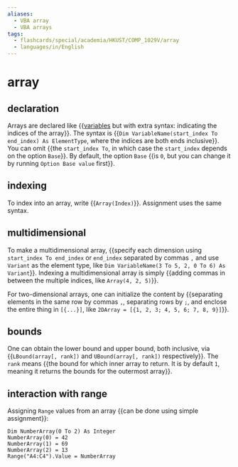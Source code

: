 ```yaml
---
aliases:
  - VBA array
  - VBA arrays
tags:
  - flashcards/special/academia/HKUST/COMP_1029V/array
  - languages/in/English
---
```


# array

## declaration

Arrays are declared like {{[variables](basics.md#variable) but with extra syntax: indicating the indices of the array}}. The syntax is {{`Dim VariableName(start_index To end_index) As ElementType`, where the indices are both ends inclusive}}. You can omit {{the `start_index To`, in which case the `start_index` depends on the option `Base`}}. By default, the option `Base` {{is `0`, but you can change it by running `Option Base value` first}}. <!--SR:!2024-02-21,16,290!2024-03-21,35,290!2024-03-15,32,290!2024-02-19,14,290-->

## indexing

To index into an array, write {{`Array(Index)`}}. Assignment uses the same syntax. <!--SR:!2024-02-18,13,290-->

## multidimensional

To make a multidimensional array, {{specify each dimension using `start_index To end_index` or `end_index` separated by commas `,` and use `Variant` as the element type, like `Dim VariableName(3 To 5, 2, 0 To 6) As Variant`}}. Indexing a multidimensional array is simply {{adding commas in between the multiple indices, like `Array(4, 2, 5)`}}. <!--SR:!2024-03-19,35,290!2024-02-19,14,290-->

For two-dimensional arrays, one can initialize the content by {{separating elements in the same row by commas `,`, separating rows by `;`, and enclose the entire thing in `[{...}]`, like `2DArray = [{1, 2, 3; 4, 5, 6; 7, 8, 9}]`}}. <!--SR:!2024-02-18,13,290-->

## bounds

One can obtain the lower bound and upper bound, both inclusive, via {{`LBound(array[, rank])` and `UBound(array[, rank])` respectively}}. The `rank` means {{the bound for which inner array to return. It is by default `1`, meaning it returns the bounds for the outermost array}}. <!--SR:!2024-02-22,17,290!2024-02-29,20,270-->

## interaction with range

Assigning `Range` values from an array {{can be done using simple assignment}}: <!--SR:!2024-02-20,15,290-->

```VB
Dim NumberArray(0 To 2) As Integer
NumberArray(0) = 42
NumberArray(1) = 69
NumberArray(2) = 13
Range("A4:C4").Value = NumberArray
```

